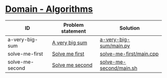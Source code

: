 # [Domain - Algorithms](https://www.hackerrank.com/domains/algorithms/warmup)

| ID              | Problem statement                                                        | Solution                                           |
|-----------------|--------------------------------------------------------------------------|----------------------------------------------------|
| a-very-big-sum  | [A very big sum](https://www.hackerrank.com/challenges/a-very-big-sum)   | [a-very-big-sum/main.py](a-very-big-sum/main.py)   |
| solve-me-first  | [Solve me first](https://www.hackerrank.com/challenges/solve-me-first)   | [solve-me-first/main.cpp](solve-me-first/main.cpp) |
| solve-me-second | [Solve me second](https://www.hackerrank.com/challenges/solve-me-second) | [solve-me-second/main.sh](solve-me-second/main.sh) |

